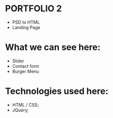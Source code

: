# PORTFOLIO 2
- PSD to HTML
- Landing Page

# What we can see here:
 - Slider
 - Contact form
 - Burger Menu
 
# Technologies used here:
 - HTML / CSS;
 - JQuery;
